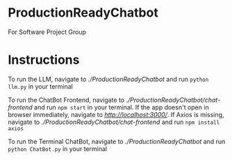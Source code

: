 # ProductionReadyChatbot
For Software Project Group




# Instructions

To run the LLM, navigate to *./ProductionReadyChatbot* and run ```python llm.py``` in your terminal

To run the ChatBot Frontend, navigate to *./ProductionReadyChatbot/chat-frontend* and run ```npm start``` in your terminal. If the app doesn't open in browser immediately, navigate to *[http://localhost:3000/](http://localhost:3000/)*. If Axios is missing, navigate to *./ProductionReadyChatbot/chat-frontend* and run ```npm install axios``` 

To run the Terminal ChatBot, navigate to *./ProductionReadyChatbot* and run ```python ChatBot.py``` in your terminal
